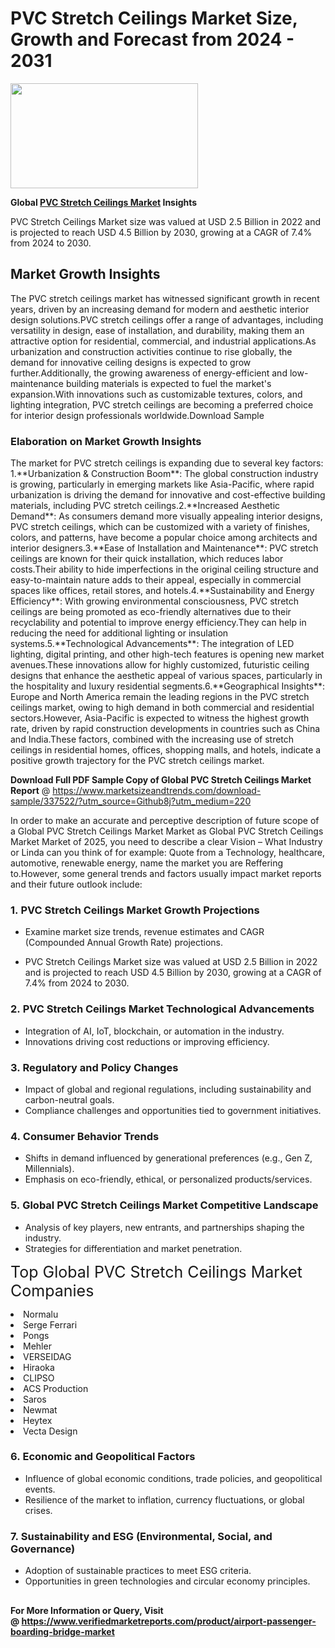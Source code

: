 <H1>PVC Stretch Ceilings Market Size, Growth and Forecast from 2024 - 2031</H1><img class="aligncenter size-medium wp-image-584254" src="https://thirdeyenews.in/wp-content/uploads/2024/09/Global-Market-Research-300x168.jpeg" alt="" width="300" height="168" /><p><strong>Global&nbsp;<a href="https://www.marketsizeandtrends.com/download-sample/337522/?utm_source=Github8j?utm_medium=220">PVC Stretch Ceilings Market</a> Insights</strong></p><p>PVC Stretch Ceilings Market size was valued at USD 2.5 Billion in 2022 and is projected to reach USD 4.5 Billion by 2030, growing at a CAGR of 7.4% from 2024 to 2030.</p><p><h2>Market Growth Insights</h2> The PVC stretch ceilings market has witnessed significant growth in recent years, driven by an increasing demand for modern and aesthetic interior design solutions.PVC stretch ceilings offer a range of advantages, including versatility in design, ease of installation, and durability, making them an attractive option for residential, commercial, and industrial applications.As urbanization and construction activities continue to rise globally, the demand for innovative ceiling designs is expected to grow further.Additionally, the growing awareness of energy-efficient and low-maintenance building materials is expected to fuel the market's expansion.With innovations such as customizable textures, colors, and lighting integration, PVC stretch ceilings are becoming a preferred choice for interior design professionals worldwide.Download Sample <h3>Elaboration on Market Growth Insights</h3> The market for PVC stretch ceilings is expanding due to several key factors: 1.**Urbanization & Construction Boom**: The global construction industry is growing, particularly in emerging markets like Asia-Pacific, where rapid urbanization is driving the demand for innovative and cost-effective building materials, including PVC stretch ceilings.2.**Increased Aesthetic Demand**: As consumers demand more visually appealing interior designs, PVC stretch ceilings, which can be customized with a variety of finishes, colors, and patterns, have become a popular choice among architects and interior designers.3.**Ease of Installation and Maintenance**: PVC stretch ceilings are known for their quick installation, which reduces labor costs.Their ability to hide imperfections in the original ceiling structure and easy-to-maintain nature adds to their appeal, especially in commercial spaces like offices, retail stores, and hotels.4.**Sustainability and Energy Efficiency**: With growing environmental consciousness, PVC stretch ceilings are being promoted as eco-friendly alternatives due to their recyclability and potential to improve energy efficiency.They can help in reducing the need for additional lighting or insulation systems.5.**Technological Advancements**: The integration of LED lighting, digital printing, and other high-tech features is opening new market avenues.These innovations allow for highly customized, futuristic ceiling designs that enhance the aesthetic appeal of various spaces, particularly in the hospitality and luxury residential segments.6.**Geographical Insights**: Europe and North America remain the leading regions in the PVC stretch ceilings market, owing to high demand in both commercial and residential sectors.However, Asia-Pacific is expected to witness the highest growth rate, driven by rapid construction developments in countries such as China and India.These factors, combined with the increasing use of stretch ceilings in residential homes, offices, shopping malls, and hotels, indicate a positive growth trajectory for the PVC stretch ceilings market.</p><p><span class=""><strong>Download Full PDF Sample Copy of Global PVC Stretch Ceilings Market Report</strong> @ <a href="https://www.marketsizeandtrends.com/download-sample/337522/?utm_source=Github8j?utm_medium=220" target="_blank">https://www.marketsizeandtrends.com/download-sample/337522/?utm_source=Github8j?utm_medium=220</a></span></p><p>In order to make an accurate and perceptive description of future scope of a Global&nbsp;PVC Stretch Ceilings Market Market as Global&nbsp;PVC Stretch Ceilings Market Market of 2025, you need to describe a clear Vision &ndash; What Industry or Linda can you think of for example: Quote from a Technology, healthcare, automotive, renewable energy, name the market you are Reffering to.However, some general trends and factors usually impact market reports and their future outlook include:</p><h3>1.&nbsp;<strong>PVC Stretch Ceilings Market Growth Projections</strong></h3><ul><li>Examine market size trends, revenue estimates and CAGR (Compounded Annual Growth Rate) projections.</li><li><p>PVC Stretch Ceilings Market size was valued at USD 2.5 Billion in 2022 and is projected to reach USD 4.5 Billion by 2030, growing at a CAGR of 7.4% from 2024 to 2030.</p></li></ul><h3>2.&nbsp;<strong>PVC Stretch Ceilings Market Technological Advancements</strong></h3><ul><li>Integration of AI, IoT, blockchain, or automation in the industry.</li><li>Innovations driving cost reductions or improving efficiency.</li></ul><h3>3.&nbsp;<strong>Regulatory and Policy Changes</strong></h3><ul><li>Impact of global and regional regulations, including sustainability and carbon-neutral goals.</li><li>Compliance challenges and opportunities tied to government initiatives.</li></ul><h3>4.&nbsp;<strong>Consumer Behavior Trends</strong></h3><ul><li>Shifts in demand influenced by generational preferences (e.g., Gen Z, Millennials).</li><li>Emphasis on eco-friendly, ethical, or personalized products/services.</li></ul><h3>5.&nbsp;<strong>Global PVC Stretch Ceilings Market Competitive Landscape</strong></h3><ul><li>Analysis of key players, new entrants, and partnerships shaping the industry.</li><li>Strategies for differentiation and market penetration.</li></ul><p data-pm-slice="1 1 []"><span style="color: inherit; font-family: inherit; font-size: 25px;">Top Global PVC Stretch Ceilings Market Companies</span></p><div class="" data-test-id=""><p><li>Normalu</li><li> Serge Ferrari</li><li> Pongs</li><li> Mehler</li><li> VERSEIDAG</li><li> Hiraoka</li><li> CLIPSO</li><li> ACS Production</li><li> Saros</li><li> Newmat</li><li> Heytex</li><li> Vecta Design</li></p></div><h3>6.&nbsp;<strong>Economic and Geopolitical Factors</strong></h3><ul><li>Influence of global economic conditions, trade policies, and geopolitical events.</li><li>Resilience of the market to inflation, currency fluctuations, or global crises.</li></ul><h3>7.&nbsp;<strong>Sustainability and ESG (Environmental, Social, and Governance)</strong></h3><ul><li>Adoption of sustainable practices to meet ESG criteria.</li><li>Opportunities in green technologies and circular economy principles.</li></ul><h2><strong style="font-size: 14px;">For More Information or Query, Visit @&nbsp;</strong><a style="background-color: #ffffff; font-size: 14px;" href="https://www.marketsizeandtrends.com/report/pvc-stretch-ceilings-market/" target="_blank">https://www.verifiedmarketreports.com/product/airport-passenger-boarding-bridge-market</a></h2>